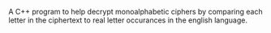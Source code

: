 A C++ program to help decrypt monoalphabetic ciphers by comparing each letter in the ciphertext to real letter occurances in the english language. 
